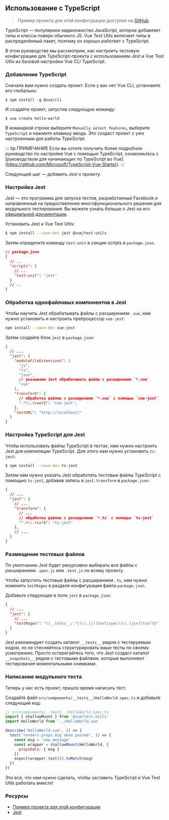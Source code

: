 ## Использование с TypeScript

> Пример проекта для этой конфигурации доступен на [GitHub](https://github.com/vuejs/vue-test-utils-typescript-example).

TypeScript — популярное надмножество JavaScript, которое добавляет типы и классы поверх обычного JS. Vue Test Utils включает типы в распределённый пакет, поэтому он хорошо работает с TypeScript.

В этом руководстве мы рассмотрим, как настроить тестовую конфигурацию для TypeScript-проекта с использованием Jest и Vue Test Utils из базовой настройки Vue CLI TypeScript.

### Добавление TypeScript

Сначала вам нужно создать проект. Если у вас нет Vue CLI, установите его глобально:

```shell
$ npm install -g @vue/cli
```

И создайте проект, запустив следующую команду:

```shell
$ vue create hello-world
```

В командной строке выберите `Manually select features`, выберите `TypeScript` и нажмите клавишу ввода. Это создаст проект с уже настроенным для работы TypeScript.

::: tip ПРИМЕЧАНИЕ
Если вы хотите получить более подробное руководство по настройке Vue с помощью TypeScript, ознакомьтесь с [руководством для начинающих по TypeScript во Vue] (https://github.com/Microsoft/TypeScript-Vue-Starter).
:::

Следующий шаг — добавить Jest к проекту.

### Настройка Jest

Jest — это программа для запуска тестов, разработанный Facebook и направленный на предоставление многофункционального решения для модульного тестирования. Вы можете узнать больше о Jest на его [официальной документации](https://facebook.github.io/jest/).

Установить Jest и Vue Test Utils:

```bash
$ npm install --save-dev jest @vue/test-utils
```

Затем определите команду `test:unit` в секции scripts в `package.json`.

```json
// package.json
{
  // ..
  "scripts": {
    // ..
    "test:unit": "jest"
  }
  // ..
}
```

### Обработка однофайловых компонентов в Jest

Чтобы научить Jest обрабатывать файлы с расширением `.vue`, нам нужно установить и настроить препроцессор `vue-jest`:

``` bash
npm install --save-dev vue-jest
```

Затем создайте блок `jest` в `package.json`:

``` json
{
  // ...
  "jest": {
    "moduleFileExtensions": [
      "js",
      "ts",
      "json",
      // указываем Jest обрабатывать файлы с расширением `*.vue`
      "vue"
    ],
    "transform": {
      // обработка файлов с расширением `*.vue` с помощью `vue-jest`
      ".*\\.(vue)$": "vue-jest",
    },
    "testURL": "http://localhost/"
  }
}
```

### Настройка TypeScript для Jest

Чтобы использовать файлы TypeScript в тестах, нам нужно настроить Jest для компиляции TypeScript. Для этого нам нужно установить `ts-jest`:

``` bash
$ npm install --save-dev ts-jest
```

Затем нам нужно указать Jest обработать тестовые файлы TypeScript с помощью `ts-jest`, добавив запись в `jest.transform` в `package.json`:

``` json
{
  // ...
  "jest": {
    // ...
    "transform": {
      // ...
      // обработка файлов с расширением `*.ts` с помощью `ts-jest`
      "^.+\\.tsx?$": "ts-jest"
    },
    // ...
  }
}
```

### Размещение тестовых файлов

По умолчанию Jest будет рекурсивно выбирать все файлы с расширением `.spec.js` или `.test.js` по всему проекту.

Чтобы запустить тестовые файлы с расширением `.ts`, нам нужно изменить `testRegex` в разделе конфигурации файла `package.json`.

Добавьте следующее в поле `jest` в `package.json`:

``` json
{
  // ...
  "jest": {
    // ...
    "testRegex": "(/__tests__/.*|(\\.|/)(test|spec))\\.(jsx?|tsx?)$"
  }
}
```

Jest рекомендует создать каталог `__tests__` рядом с тестируемым кодом, но не стесняйтесь структурировать ваши тесты по своему усмотрению. Просто остерегайтесь того, что Jest создаст каталог `__snapshots__` рядом с тестовыми файлами, которые выполняют тестирование моментальными снимками.

### Написание модульного теста

Теперь у нас есть проект, пришло время написать тест.

Создайте файл `src/components/__tests__/HelloWorld.spec.ts` и добавьте следующий код:

```js
// src/components/__tests__/HelloWorld.spec.ts
import { shallowMount } from '@vue/test-utils'
import HelloWorld from '../HelloWorld.vue'

describe('HelloWorld.vue', () => {
  test('renders props.msg when passed', () => {
    const msg = 'new message'
    const wrapper = shallowMount(HelloWorld, {
      propsData: { msg }
    })
    expect(wrapper.text()).toMatch(msg)
  })
})
```

Это все, что нам нужно сделать, чтобы заставить TypeScript и Vue Test Utils работать вместе!

### Ресурсы

- [Пример проекта для этой конфигурации](https://github.com/vuejs/vue-test-utils-typescript-example)
- [Jest](https://facebook.github.io/jest/)
